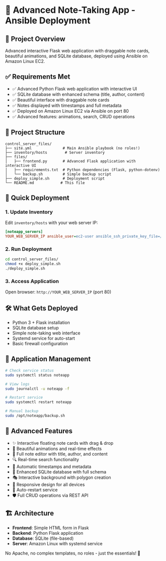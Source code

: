 # 🚀 Advanced Note-Taking App - Ansible Deployment

## 🎯 Project Overview
Advanced interactive Flask web application with draggable note cards, beautiful animations, and SQLite database, deployed using Ansible on Amazon Linux EC2.

## ✅ Requirements Met
- ✅ Advanced Python Flask web application with interactive UI
- ✅ SQLite database with enhanced schema (title, author, content)
- ✅ Beautiful interface with draggable note cards
- ✅ Notes displayed with timestamps and full metadata
- ✅ Deployed on Amazon Linux EC2 via Ansible on port 80
- ✅ Advanced features: animations, search, CRUD operations

## 📁 Project Structure
```
control_server_files/
├── site.yml              # Main Ansible playbook (no roles!)
├── inventory/hosts        # Server inventory
├── files/
│   ├── frontend.py       # Advanced Flask application with interactive UI
│   ├── requirements.txt  # Python dependencies (Flask, python-dotenv)
│   └── backup.sh         # Simple backup script
├── deploy_simple.sh      # Deployment script
└── README.md            # This file
```

## 🚀 Quick Deployment

### 1. Update Inventory
Edit `inventory/hosts` with your web server IP:
```ini
[noteapp_servers]
YOUR_WEB_SERVER_IP ansible_user=ec2-user ansible_ssh_private_key_file=/path/to/key.pem
```

### 2. Run Deployment
```bash
cd control_server_files/
chmod +x deploy_simple.sh
./deploy_simple.sh
```

### 3. Access Application
Open browser: `http://YOUR_WEB_SERVER_IP` (port 80)

## 🛠️ What Gets Deployed
- Python 3 + Flask installation
- SQLite database setup
- Simple note-taking web interface  
- Systemd service for auto-start
- Basic firewall configuration

## 🔧 Application Management
```bash
# Check service status
sudo systemctl status noteapp

# View logs
sudo journalctl -u noteapp -f

# Restart service
sudo systemctl restart noteapp

# Manual backup
sudo /opt/noteapp/backup.sh
```

## 🌟 Advanced Features
- ✨ Interactive floating note cards with drag & drop
- 🎨 Beautiful animations and real-time effects  
- 📝 Full note editor with title, author, and content
- 🔍 Real-time search functionality
- 📅 Automatic timestamps and metadata
- 💾 Enhanced SQLite database with full schema
- 🎭 Interactive background with polygon creation
- 📱 Responsive design for all devices
- 🔄 Auto-restart service
- 🛡️ Full CRUD operations via REST API

## 🏗️ Architecture
- **Frontend**: Simple HTML form in Flask
- **Backend**: Python Flask application
- **Database**: SQLite (file-based)
- **Server**: Amazon Linux with systemd service

No Apache, no complex templates, no roles - just the essentials! 🎯 